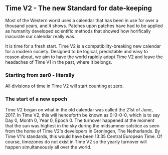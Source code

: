 ## Time V2 - The new Standard for date-keeping

Most of the Western world uses a calendar that has been in use for over a thousand years, and it shows. Patches upon patches have had to be applied as humanity developed scientific methods that showed how horifically inacurate our calendar really was.

It is time for a fresh start. Time V2 is a compatibility-breaking new calendar for a modern society. Designed to be logical, predictable and easy to reason about, we aim to have the world rapidly adopt Time V2 and leave the headaches of Time V1 in the past, where it belongs.

### Starting from zer0 - literally

All divisions of time in Time V2 will start counting at zero.

### The start of a new epoch

Time V2 began on what in the old calendar was called the 21st of June, 2017. In Time V2, this will henceforth be known as 0-0-0-0, which is to say Day 0, Month 0, Year 0, Epoch 0. The turnover happened at the moment that the sun was highest in the sky during the midsummer solstice as seen from the home of Time V2's developers in Groningen, The Netherlands. By Time V1's standards, this would have been 13:35 Central European Time. Of course, timezones do not exist in Time V2 so the yearly turnover will happen simultaneously all over the world.
